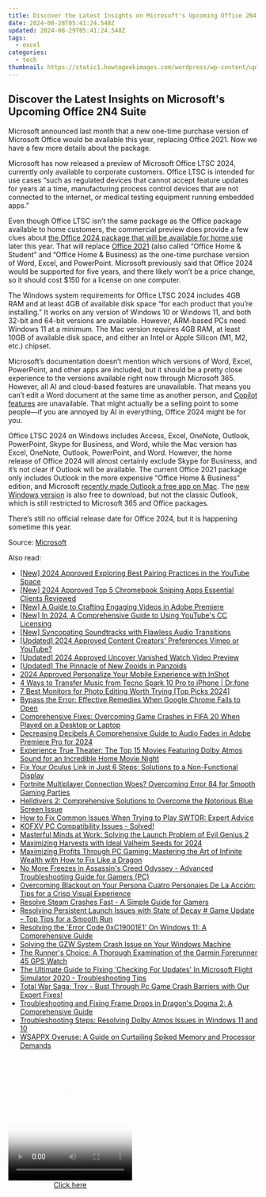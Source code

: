 ```yaml
---
title: Discover the Latest Insights on Microsoft's Upcoming Office 2N4 Suite
date: 2024-08-28T05:41:24.548Z
updated: 2024-08-29T05:41:24.548Z
tags:
  - excel
categories:
  - tech
thumbnail: https://static1.howtogeekimages.com/wordpress/wp-content/uploads/2024/03/office.jpg
---
```


## Discover the Latest Insights on Microsoft's Upcoming Office 2N4 Suite

Microsoft announced last month that a new one-time purchase version of Microsoft Office would be available this year, replacing Office 2021\. Now we have a few more details about the package.

 Microsoft has now released a preview of Microsoft Office LTSC 2024, currently only available to corporate customers. Office LTSC is intended for use cases “such as regulated devices that cannot accept feature updates for years at a time, manufacturing process control devices that are not connected to the internet, or medical testing equipment running embedded apps.”

 Even though Office LTSC isn’t the same package as the Office package available to home customers, the commercial preview does provide a few clues about [the Office 2024 package that will be available for home use](https://youtube-data.techidaily.com/024-approved-revolutionizing-audience-retention-on-youtube-with-these-top-6-techniques/) later this year. That will replace [Office 2021](https://amazon.com/dp/B09H7GPR1G?tag=hotoge-20&ascsubtag=UUhtgUeUpU2002774&asc%5Frefurl=https%3A%2F%2Fwww.howtogeek.com%2Fmicrosoft-reveals-more-details-about-office-2024-package%2F&asc%5Fcampaign=Short-Term) (also called “Office Home & Student” and “Office Home & Business) as the one-time purchase version of Word, Excel, and PowerPoint. Microsoft previously said that Office 2024 would be supported for five years, and there likely won’t be a price change, so it should cost $150 for a license on one computer.

 The Windows system requirements for Office LTSC 2024 includes 4GB RAM and at least 4GB of available disk space “for each product that you’re installing.” It works on any version of Windows 10 or Windows 11, and both 32-bit and 64-bit versions are available. However, ARM-based PCs need Windows 11 at a minimum. The Mac version requires 4GB RAM, at least 10GB of available disk space, and either an Intel or Apple Silicon (M1, M2, etc.) chipset.

 Microsoft’s documentation doesn’t mention which versions of Word, Excel, PowerPoint, and other apps are included, but it should be a pretty close experience to the versions available right now through Microsoft 365\. However, all AI and cloud-based features are unavailable. That means you can’t edit a Word document at the same time as another person, and [Copilot features](https://extra-skills.techidaily.com/in-2024-photoshop-facebackground-anonymity-guide/) are unavailable. That might actually be a selling point to some people—if you are annoyed by AI in everything, Office 2024 might be for you.

 Office LTSC 2024 on Windows includes Access, Excel, OneNote, Outlook, PowerPoint, Skype for Business, and Word, while the Mac version has Excel, OneNote, Outlook, PowerPoint, and Word. However, the home release of Office 2024 will almost certainly exclude Skype for Business, and it’s not clear if Outlook will be available. The current Office 2021 package only includes Outlook in the more expensive “Office Home & Business” edition, and Microsoft [recently made Outlook a free app on Mac](https://facebook-video-recording.techidaily.com/new-seamless-transition-from-fb-videos-to-polished-mp3-tracks-for-2024/). The [new Windows version](https://youtube-blog.techidaily.com/24-adjust-your-video-feedback-control-in-youtube/) is also free to download, but not the classic Outlook, which is still restricted to Microsoft 365 and Office packages.

 There’s still no official release date for Office 2024, but it is happening sometime this year.

 Source: [Microsoft](https://techcommunity.microsoft.com/t5/microsoft-365-blog/commercial-preview-of-microsoft-office-ltsc-2024-is-now/ba-p/4102538)

<ins class="adsbygoogle"
     style="display:block"
     data-ad-format="autorelaxed"
     data-ad-client="ca-pub-7571918770474297"
     data-ad-slot="1223367746"></ins>



<ins class="adsbygoogle"
     style="display:block"
     data-ad-client="ca-pub-7571918770474297"
     data-ad-slot="8358498916"
     data-ad-format="auto"
     data-full-width-responsive="true"></ins>

<span class="atpl-alsoreadstyle">Also read:</span>
<div><ul>
<li><a href="https://facebook-video-footage.techidaily.com/new-2024-approved-exploring-best-pairing-practices-in-the-youtube-space/"><u>[New] 2024 Approved  Exploring Best Pairing Practices in the YouTube Space</u></a></li>
<li><a href="https://screen-recording.techidaily.com/new-2024-approved-top-5-chromebook-sniping-apps-essential-clients-reviewed/"><u>[New] 2024 Approved  Top 5 Chromebook Sniping Apps  Essential Clients Reviewed</u></a></li>
<li><a href="https://youtube-video-recordings.techidaily.com/new-a-guide-to-crafting-engaging-videos-in-adobe-premiere/"><u>[New] A Guide to Crafting Engaging Videos in Adobe Premiere</u></a></li>
<li><a href="https://facebook-video-footage.techidaily.com/new-in-2024-a-comprehensive-guide-to-using-youtubes-cc-licensing/"><u>[New] In 2024, A Comprehensive Guide to Using YouTube's CC Licensing</u></a></li>
<li><a href="https://some-guidance.techidaily.com/new-syncopating-soundtracks-with-flawless-audio-transitions/"><u>[New] Syncopating Soundtracks with Flawless Audio Transitions</u></a></li>
<li><a href="https://facebook-record-videos.techidaily.com/updated-2024-approved-content-creators-preferences-vimeo-or-youtube/"><u>[Updated] 2024 Approved  Content Creators' Preferences  Vimeo or YouTube?</u></a></li>
<li><a href="https://facebook-videos.techidaily.com/updated-2024-approved-uncover-vanished-watch-video-preview/"><u>[Updated] 2024 Approved  Uncover Vanished Watch Video Preview</u></a></li>
<li><a href="https://some-skills.techidaily.com/updated-the-pinnacle-of-new-zooids-in-panzoids/"><u>[Updated] The Pinnacle of New Zooids in Panzoids</u></a></li>
<li><a href="https://extra-skills.techidaily.com/2024-approved-personalize-your-mobile-experience-with-inshot/"><u>2024 Approved  Personalize Your Mobile Experience with InShot</u></a></li>
<li><a href="https://blog-min.techidaily.com/4-ways-to-transfer-music-from-tecno-spark-10-pro-to-iphone-drfone-by-drfone-transfer-from-android-transfer-from-android/"><u>4 Ways to Transfer Music from Tecno Spark 10 Pro to iPhone | Dr.fone</u></a></li>
<li><a href="https://extra-tips.techidaily.com/7-best-monitors-for-photo-editing-worth-trying-top-picks-2024/"><u>7 Best Monitors for Photo Editing Worth Trying [Top Picks 2024]</u></a></li>
<li><a href="https://win-blog.techidaily.com/bypass-the-error-effective-remedies-when-google-chrome-fails-to-open/"><u>Bypass the Error: Effective Remedies When Google Chrome Fails to Open</u></a></li>
<li><a href="https://win-blog.techidaily.com/comprehensive-fixes-overcoming-game-crashes-in-fifa-20-when-played-on-a-desktop-or-laptop/"><u>Comprehensive Fixes: Overcoming Game Crashes in FIFA 20 When Played on a Desktop or Laptop</u></a></li>
<li><a href="https://fox-access.techidaily.com/decreasing-decibels-a-comprehensive-guide-to-audio-fades-in-adobe-premiere-pro-for-2024/"><u>Decreasing Decibels  A Comprehensive Guide to Audio Fades in Adobe Premiere Pro for 2024</u></a></li>
<li><a href="https://technical-tips.techidaily.com/experience-true-theater-the-top-15-movies-featuring-dolby-atmos-sound-for-an-incredible-home-movie-night/"><u>Experience True Theater: The Top 15 Movies Featuring Dolby Atmos Sound for an Incredible Home Movie Night</u></a></li>
<li><a href="https://win-blog.techidaily.com/fix-your-oculus-link-in-just-6-steps-solutions-to-a-non-functional-display/"><u>Fix Your Oculus Link in Just 6 Steps: Solutions to a Non-Functional Display</u></a></li>
<li><a href="https://win-blog.techidaily.com/fortnite-multiplayer-connection-woes-overcoming-error-84-for-smooth-gaming-parties/"><u>Fortnite Multiplayer Connection Woes? Overcoming Error 84 for Smooth Gaming Parties</u></a></li>
<li><a href="https://win-blog.techidaily.com/helldivers-2-comprehensive-solutions-to-overcome-the-notorious-blue-screen-issue/"><u>Helldivers 2: Comprehensive Solutions to Overcome the Notorious Blue Screen Issue</u></a></li>
<li><a href="https://win-blog.techidaily.com/how-to-fix-common-issues-when-trying-to-play-swtor-expert-advice/"><u>How to Fix Common Issues When Trying to Play SWTOR: Expert Advice</u></a></li>
<li><a href="https://win-blog.techidaily.com/1723005387613-kofxv-pc-compatibility-issues-solved/"><u>KOFXV PC Compatibility Issues - Solved!</u></a></li>
<li><a href="https://win-blog.techidaily.com/masterful-minds-at-work-solving-the-launch-problem-of-evil-genius-2/"><u>Masterful Minds at Work: Solving the Launch Problem of Evil Genius 2</u></a></li>
<li><a href="https://visual-screen-recording.techidaily.com/maximizing-harvests-with-ideal-valheim-seeds-for-2024/"><u>Maximizing Harvests with Ideal Valheim Seeds for 2024</u></a></li>
<li><a href="https://win-blog.techidaily.com/maximizing-profits-through-pc-gaming-mastering-the-art-of-infinite-wealth-with-how-to-fix-like-a-dragon/"><u>Maximizing Profits Through PC Gaming: Mastering the Art of Infinite Wealth with How to Fix Like a Dragon</u></a></li>
<li><a href="https://win-blog.techidaily.com/no-more-freezes-in-assassins-creed-odyssey-advanced-troubleshooting-guide-for-gamers-pc/"><u>No More Freezes in Assassin's Creed Odyssey - Advanced Troubleshooting Guide for Gamers (PC)</u></a></li>
<li><a href="https://win-blog.techidaily.com/overcoming-blackout-on-your-persona-cuatro-personajes-de-la-accion-tips-for-a-crisp-visual-experience/"><u>Overcoming Blackout on Your Persona Cuatro Personajes De La Acción: Tips for a Crisp Visual Experience</u></a></li>
<li><a href="https://win-blog.techidaily.com/resolve-steam-crashes-fast-a-simple-guide-for-gamers/"><u>Resolve Steam Crashes Fast - A Simple Guide for Gamers</u></a></li>
<li><a href="https://win-blog.techidaily.com/resolving-persistent-launch-issues-with-state-of-decay-game-update-top-tips-for-a-smooth-run/"><u>Resolving Persistent Launch Issues with State of Decay # Game Update – Top Tips for a Smooth Run</u></a></li>
<li><a href="https://win-blog.techidaily.com/resolving-the-error-code-0xc19001e1-on-windows-11-a-comprehensive-guide/"><u>Resolving the 'Error Code 0xC19001E1' On Windows 11: A Comprehensive Guide</u></a></li>
<li><a href="https://win-blog.techidaily.com/solving-the-gzw-system-crash-issue-on-your-windows-machine/"><u>Solving the GZW System Crash Issue on Your Windows Machine</u></a></li>
<li><a href="https://buynow-tips.techidaily.com/the-runners-choice-a-thorough-examination-of-the-garmin-forerunner-45-gps-watch/"><u>The Runner's Choice: A Thorough Examination of the Garmin Forerunner 45 GPS Watch</u></a></li>
<li><a href="https://win-blog.techidaily.com/the-ultimate-guide-to-fixing-checking-for-updates-in-microsoft-flight-simulator-2020-troubleshooting-tips/"><u>The Ultimate Guide to Fixing 'Checking For Updates' In Microsoft Flight Simulator 2020 - Troubleshooting Tips</u></a></li>
<li><a href="https://win-blog.techidaily.com/total-war-saga-troy-bust-through-pc-game-crash-barriers-with-our-expert-fixes/"><u>Total War Saga: Troy - Bust Through Pc Game Crash Barriers with Our Expert Fixes!</u></a></li>
<li><a href="https://win-blog.techidaily.com/troubleshooting-and-fixing-frame-drops-in-dragons-dogma-2-a-comprehensive-guide/"><u>Troubleshooting and Fixing Frame Drops in Dragon's Dogma 2: A Comprehensive Guide</u></a></li>
<li><a href="https://win-blog.techidaily.com/troubleshooting-steps-resolving-dolby-atmos-issues-in-windows-11-and-10/"><u>Troubleshooting Steps: Resolving Dolby Atmos Issues in Windows 11 and 10</u></a></li>
<li><a href="https://win-blog.techidaily.com/wsappx-overuse-a-guide-on-curtailing-spiked-memory-and-processor-demands/"><u>WSAPPX Overuse: A Guide on Curtailing Spiked Memory and Processor Demands</u></a></li>
</ul></div>

<!-- affiliate ads begin -->
<span id="1997795">
					<video width="250" height="250" style="cursor:pointer"
           poster="//a.impactradius-go.com/display-clicktoplayimage/1997795.jpeg"
           onclick="if(!this.playClicked){this.play();this.setAttribute('controls',true);this.playClicked=true;}">
	   <source src="//a.impactradius-go.com/display-ad/23621-1997795">
	   <img src="//a.impactradius-go.com/display-clicktoplayimage/1997795.jpeg" style="border: none; height: 100%; width: 100%; object-fit: contain">
	</video>
	<div style="width:250px;text-align:center"><a href="javascript:window.open(decodeURIComponent('https%3A%2F%2Fproteahair.pxf.io%2Fc%2F5597632%2F1997795%2F23621'), '_blank');void(0);">Click here</a></div>
</span>
<img height="0" width="0" src="https://imp.pxf.io/i/5597632/1997795/23621" style="position:absolute;visibility:hidden;" border="0" />
<!-- affiliate ads end -->